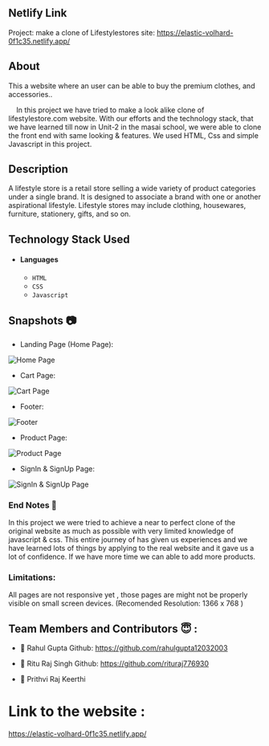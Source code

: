 ## Netlify Link
Project: make a clone of Lifestylestores site: 
                   https://elastic-volhard-0f1c35.netlify.app/

## About
This a website where an user can be able to buy the premium clothes, and accessories..

&nbsp;&nbsp;&nbsp;&#160;In this project we have tried to make a look alike clone of lifestylestore.com website. With our efforts and the technology stack, that we have learned till now in Unit-2 in the masai school, we were able to clone the front end with same looking & features. We used HTML, Css and simple Javascript in this project.

## Description
A lifestyle store is a retail store selling a wide variety of product categories under a single brand. It is designed to associate a brand with one or another aspirational lifestyle. Lifestyle stores may include clothing, housewares, furniture, stationery, gifts, and so on.

## Technology Stack Used

- #### Languages
  - `HTML`
  - `CSS`
  - `Javascript`


## Snapshots 📷
- Landing Page (Home Page):
  
![Home Page](https://miro.medium.com/max/1400/1*ZZq26J5euhd88tl8kRSZ1g.png)

- Cart Page:
  
![Cart Page](https://miro.medium.com/max/1400/1*pvC_57eqF4lMetDV07PebQ.png)

- Footer:
  
![Footer](https://miro.medium.com/max/1400/1*qpmGxBMkeGJugcIunvsE6g.png)

- Product Page:
  
![Product Page](https://miro.medium.com/max/1400/1*aaKFnv7KdCT9h9k3LDOhBg.png)

- SignIn & SignUp Page:
  
![SignIn & SignUp Page](https://miro.medium.com/max/2000/1*YaV79-CExRLdoYACiKJRJg.png)

### End Notes 📑
In this project we were tried to achieve a near to perfect clone of the original website as much as possible with very limited knowledge of javascript & css. This entire journey of has given us experiences and we have learned lots of things by applying to the real website and it gave us a lot of confidence. If we have more time we can able to add more products.

### Limitations:
All pages are not responsive yet , those pages are might not be properly visible on small screen devices.
(Recomended Resolution: 1366 x 768 )

## Team Members and Contributors 😇 :

- 👤 Rahul Gupta
  Github: https://github.com/rahulgupta12032003

- 👤 Ritu Raj Singh
  Github: https://github.com/rituraj776930
  
- 👤 Prithvi Raj Keerthi
  


# Link to the website : 
https://elastic-volhard-0f1c35.netlify.app/
